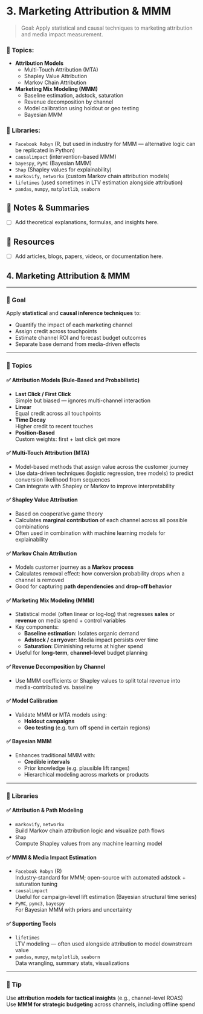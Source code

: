 # **3. Marketing Attribution & MMM**

> Goal: Apply statistical and causal techniques to marketing attribution and media impact measurement.


### 📘 Topics:

- **Attribution Models**
    - Multi-Touch Attribution (MTA)
    - Shapley Value Attribution
    - Markov Chain Attribution
- **Marketing Mix Modeling (MMM)**
    - Baseline estimation, adstock, saturation
    - Revenue decomposition by channel
    - Model calibration using holdout or geo testing
    - Bayesian MMM

### 🧰 Libraries:

- `Facebook Robyn` (R, but used in industry for MMM — alternative logic can be replicated in Python)
- `causalimpact` (intervention-based MMM)
- `bayespy`, `PyMC` (Bayesian MMM)
- `Shap` (Shapley values for explainability)
- `markovify`, `networkx` (custom Markov chain attribution models)
- `lifetimes` (used sometimes in LTV estimation alongside attribution)
- `pandas`, `numpy`, `matplotlib`, `seaborn`
  
## 📓 Notes & Summaries

- [ ] Add theoretical explanations, formulas, and insights here.

## 🔗 Resources

- [ ] Add articles, blogs, papers, videos, or documentation here.


## 4. Marketing Attribution & MMM

---

### 🎯 Goal

Apply **statistical** and **causal inference techniques** to:
- Quantify the impact of each marketing channel
- Assign credit across touchpoints
- Estimate channel ROI and forecast budget outcomes
- Separate base demand from media-driven effects

---

### 📘 Topics

#### ✅ Attribution Models (Rule-Based and Probabilistic)
- **Last Click / First Click**  
  Simple but biased — ignores multi-channel interaction
- **Linear**  
  Equal credit across all touchpoints
- **Time Decay**  
  Higher credit to recent touches
- **Position-Based**  
  Custom weights: first + last click get more

#### ✅ Multi-Touch Attribution (MTA)
- Model-based methods that assign value across the customer journey
- Use data-driven techniques (logistic regression, tree models) to predict conversion likelihood from sequences
- Can integrate with Shapley or Markov to improve interpretability

#### ✅ Shapley Value Attribution
- Based on cooperative game theory
- Calculates **marginal contribution** of each channel across all possible combinations
- Often used in combination with machine learning models for explainability

#### ✅ Markov Chain Attribution
- Models customer journey as a **Markov process**
- Calculates removal effect: how conversion probability drops when a channel is removed
- Good for capturing **path dependencies** and **drop-off behavior**

#### ✅ Marketing Mix Modeling (MMM)
- Statistical model (often linear or log-log) that regresses **sales** or **revenue** on media spend + control variables
- Key components:
  - **Baseline estimation**: Isolates organic demand
  - **Adstock / carryover**: Media impact persists over time
  - **Saturation**: Diminishing returns at higher spend
- Useful for **long-term**, **channel-level** budget planning

#### ✅ Revenue Decomposition by Channel
- Use MMM coefficients or Shapley values to split total revenue into media-contributed vs. baseline

#### ✅ Model Calibration
- Validate MMM or MTA models using:
  - **Holdout campaigns**
  - **Geo testing** (e.g. turn off spend in certain regions)

#### ✅ Bayesian MMM
- Enhances traditional MMM with:
  - **Credible intervals**
  - Prior knowledge (e.g. plausible lift ranges)
  - Hierarchical modeling across markets or products

---

### 🧰 Libraries

#### ✅ Attribution & Path Modeling
- `markovify`, `networkx`  
  Build Markov chain attribution logic and visualize path flows
- `Shap`  
  Compute Shapley values from any machine learning model

#### ✅ MMM & Media Impact Estimation
- `Facebook Robyn` (R)  
  Industry-standard for MMM; open-source with automated adstock + saturation tuning
- `causalimpact`  
  Useful for campaign-level lift estimation (Bayesian structural time series)
- `PyMC`, `pymc3`, `bayespy`  
  For Bayesian MMM with priors and uncertainty

#### ✅ Supporting Tools
- `lifetimes`  
  LTV modeling — often used alongside attribution to model downstream value
- `pandas`, `numpy`, `matplotlib`, `seaborn`  
  Data wrangling, summary stats, visualizations

---

### 🧠 Tip

Use **attribution models for tactical insights** (e.g., channel-level ROAS)  
Use **MMM for strategic budgeting** across channels, including offline spend

